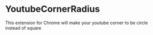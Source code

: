 # YoutubeCornerRadius
This extension for Chrome will make your youtube corner to be circle instead of square
